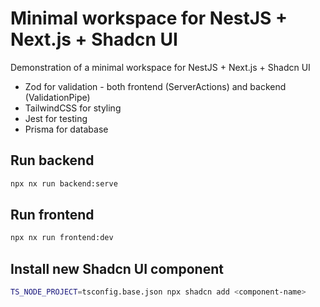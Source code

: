 # Minimal workspace for NestJS + Next.js + Shadcn UI

Demonstration of a minimal workspace for NestJS + Next.js + Shadcn UI
+ Zod for validation - both frontend (ServerActions) and backend (ValidationPipe)
+ TailwindCSS for styling
+ Jest for testing
+ Prisma for database

## Run backend

```sh
npx nx run backend:serve 
```

## Run frontend

```sh
npx nx run frontend:dev 
```

## Install new Shadcn UI component

```sh
TS_NODE_PROJECT=tsconfig.base.json npx shadcn add <component-name>  
```


